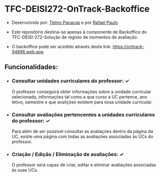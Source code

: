 # TFC-DEISI272-OnTrack-Backoffice

- Desenvolvido por: [Telmo Panaças](https://github.com/telmo-a22001972) e por [Rafael Paulo](https://github.com/rafaelpaulo22001810)

- Este repositório destina-se apenas à componente de Backoffice do TFC-DEISI-272-Solução de registo de momentos de avaliação.

- O backoffice pode ser acedido através deste link:  https://ontrack-94896.web.app

## Funcionalidades:

- ### Consultar unidades curriculares do professor: ✓
    O professor conseguirá obter informações sobre a unidade curricular selecionada, informações tal como a que curso a UC pertence, ano letivo, semestre e que avalições existem para essa unidade curricular.


- ### Consultar avaliações pertencentes a unidades curriculares do professor: ✓
    Para além de ser possível consultar as avaliações dentro da página da UC, existe uma página com todas as avaliações associadas às UCs do professor.



- ### Criação / Edição / Eliminação de avaliações: ✓
    O professor será capaz de criar, editar e eliminar avaliações associadas às suas UCs.
